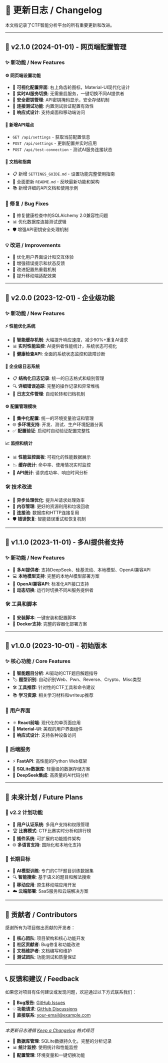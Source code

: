 # 🚀 更新日志 / Changelog

本文档记录了CTF智能分析平台的所有重要更新和改进。

---

## 🎉 v2.1.0 (2024-01-01) - **网页端配置管理**

### ✨ 新功能 / New Features

#### ⚙️ **网页端设置功能**
- 🎨 **可视化配置界面**: 右上角齿轮图标，Material-UI现代化设计
- 🔄 **实时AI服务切换**: 无需重启服务，一键切换不同AI提供者
- 🔐 **安全密钥管理**: API密钥掩码显示，安全存储机制
- 🧪 **连接测试功能**: 内置测试验证配置有效性
- 📱 **响应式设计**: 支持桌面和移动端访问

#### 🔧 **新增API端点**
- `GET /api/settings` - 获取当前配置信息
- `POST /api/settings` - 更新配置并实时应用
- `POST /api/test-connection` - 测试AI服务连接状态

#### 📖 **文档和指南**
- 📋 新增 `SETTINGS_GUIDE.md` - 设置功能完整使用指南
- 🔄 全面更新 `README.md` - 反映最新功能和架构
- 📚 新增详细的API文档和使用示例

### 🐛 修复 / Bug Fixes
- 🔧 修复健康检查中的SQLAlchemy 2.0兼容性问题
- 📊 优化数据库连接测试逻辑
- 🛡️ 增强API密钥安全处理机制

### 💡 改进 / Improvements
- 🎨 优化用户界面设计和交互体验
- 📝 增强错误提示和状态反馈
- 🔄 改进配置热重载机制
- 📱 提升移动端适配效果

---

## 🚀 v2.0.0 (2023-12-01) - **企业级功能**

### ✨ 新功能 / New Features

#### ⚡ **性能优化系统**
- 🧠 **智能缓存机制**: 大幅提升响应速度，减少90%+重复AI请求
- 📊 **实时性能监控**: AI提供者性能统计，系统状态可视化
- 🏥 **健康检查API**: 全面的系统状态监控和故障诊断

#### 📝 **企业级日志系统**
- 📋 **结构化日志记录**: 统一的日志格式和级别管理
- 🔍 **详细错误追踪**: 完整的操作记录和异常堆栈
- 📁 **日志文件管理**: 自动轮转和归档机制

#### ⚙️ **配置管理模块**
- 🔧 **集中化配置**: 统一的环境变量验证和管理
- 🌐 **多环境支持**: 开发、测试、生产环境配置分离
- ✅ **配置验证**: 启动时自动验证配置完整性

#### 📈 **监控和统计**
- 📊 **性能监控面板**: 可视化的性能数据展示
- 📉 **缓存统计**: 命中率、使用情况实时监控
- 🔄 **API统计**: 请求成功率、响应时间分析

### 🛠️ **技术改进**
- 🔄 **异步处理优化**: 提升AI请求处理效率
- 💾 **内存管理**: 更好的资源利用和垃圾回收
- 🔌 **连接池**: 数据库和HTTP连接复用
- 🛡️ **错误恢复**: 智能错误重试和恢复机制

---

## 🔄 v1.1.0 (2023-11-01) - **多AI提供者支持**

### ✨ 新功能 / New Features
- 🤖 **多AI提供者**: 支持DeepSeek、硅基流动、本地模型、OpenAI兼容API
- 💻 **本地模型支持**: 完整的本地AI模型部署方案
- 🔗 **OpenAI兼容API**: 标准化API接口支持
- 🔄 **动态切换**: 运行时切换不同AI服务提供者

### 🛠️ **工具和脚本**
- 🚀 **安装脚本**: 一键安装和配置脚本
- 🐳 **Docker支持**: 完整的容器化部署方案

---

## 🎉 v1.0.0 (2023-10-01) - **初始版本**

### ✨ 核心功能 / Core Features
- 🧠 **智能题目分析**: AI驱动的CTF题目解题指导
- 🏷️ **题型识别**: 自动识别Web、Pwn、Reverse、Crypto、Misc类型
- 🛠️ **工具推荐**: 针对性的CTF工具和命令建议
- 📚 **学习资源**: 相关学习材料和writeup推荐

### 🎨 **用户界面**
- ⚛️ **React前端**: 现代化的单页面应用
- 🎨 **Material-UI**: 美观的用户界面组件
- 📱 **响应式设计**: 支持各种设备访问

### 🔧 **后端服务**
- ⚡ **FastAPI**: 高性能的Python Web框架
- 💾 **SQLite数据库**: 轻量级的数据存储方案
- 🤖 **DeepSeek集成**: 高质量的AI代码分析

---

## 🔮 未来计划 / Future Plans

### 🎯 **v2.2 计划功能**
- 🔐 **用户认证系统**: 多用户支持和权限管理
- 🏆 **比赛模式**: CTF比赛实时分析和排行榜
- 🔄 **插件系统**: 可扩展的功能插件架构
- 🌐 **多语言支持**: 国际化和本地化支持

### 🚀 **长期目标**
- 🧮 **AI模型训练**: 专门的CTF题目训练数据集
- 🔍 **智能搜索**: 基于语义的题目和解法搜索
- 📱 **移动应用**: 原生移动端应用开发
- ☁️ **云端部署**: SaaS服务和云端解决方案

---

## 🤝 贡献者 / Contributors

感谢所有为项目做出贡献的开发者：

- 🎯 **核心团队**: 项目架构和核心功能开发
- 🔧 **社区贡献者**: Bug修复和功能改进
- 📝 **文档维护者**: 文档编写和维护
- 🧪 **测试团队**: 功能测试和质量保证

---

## 📞 反馈和建议 / Feedback

如果您对项目有任何建议或发现问题，欢迎通过以下方式联系我们：

- 🐛 **Bug报告**: [GitHub Issues](https://github.com/your-repo/issues)
- 💡 **功能请求**: [GitHub Discussions](https://github.com/your-repo/discussions)
- 📧 **直接联系**: your-email@example.com

---

*本更新日志遵循 [Keep a Changelog](https://keepachangelog.com/) 格式规范*

- 💾 **数据库管理**: SQLite数据持久化，完整的分析记录
- 📊 **统计监控**: 使用统计和性能监控
- 🔧 **配置管理**: 环境变量和一键切换功能 